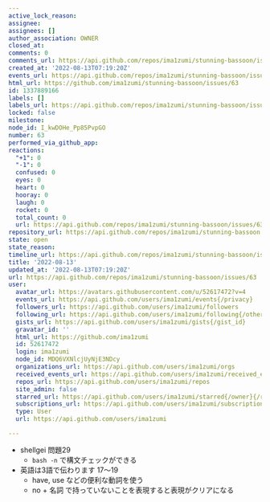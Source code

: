 ```yaml
---
active_lock_reason: 
assignee: 
assignees: []
author_association: OWNER
closed_at: 
comments: 0
comments_url: https://api.github.com/repos/ima1zumi/stunning-bassoon/issues/63/comments
created_at: '2022-08-13T07:19:20Z'
events_url: https://api.github.com/repos/ima1zumi/stunning-bassoon/issues/63/events
html_url: https://github.com/ima1zumi/stunning-bassoon/issues/63
id: 1337889166
labels: []
labels_url: https://api.github.com/repos/ima1zumi/stunning-bassoon/issues/63/labels{/name}
locked: false
milestone: 
node_id: I_kwDOHe_Pp85PvpGO
number: 63
performed_via_github_app: 
reactions:
  "+1": 0
  "-1": 0
  confused: 0
  eyes: 0
  heart: 0
  hooray: 0
  laugh: 0
  rocket: 0
  total_count: 0
  url: https://api.github.com/repos/ima1zumi/stunning-bassoon/issues/63/reactions
repository_url: https://api.github.com/repos/ima1zumi/stunning-bassoon
state: open
state_reason: 
timeline_url: https://api.github.com/repos/ima1zumi/stunning-bassoon/issues/63/timeline
title: '2022-08-13'
updated_at: '2022-08-13T07:19:20Z'
url: https://api.github.com/repos/ima1zumi/stunning-bassoon/issues/63
user:
  avatar_url: https://avatars.githubusercontent.com/u/52617472?v=4
  events_url: https://api.github.com/users/ima1zumi/events{/privacy}
  followers_url: https://api.github.com/users/ima1zumi/followers
  following_url: https://api.github.com/users/ima1zumi/following{/other_user}
  gists_url: https://api.github.com/users/ima1zumi/gists{/gist_id}
  gravatar_id: ''
  html_url: https://github.com/ima1zumi
  id: 52617472
  login: ima1zumi
  node_id: MDQ6VXNlcjUyNjE3NDcy
  organizations_url: https://api.github.com/users/ima1zumi/orgs
  received_events_url: https://api.github.com/users/ima1zumi/received_events
  repos_url: https://api.github.com/users/ima1zumi/repos
  site_admin: false
  starred_url: https://api.github.com/users/ima1zumi/starred{/owner}{/repo}
  subscriptions_url: https://api.github.com/users/ima1zumi/subscriptions
  type: User
  url: https://api.github.com/users/ima1zumi

---
```

- shellgei 問題29
    - `bash -n` で構文チェックができる
- 英語は3語で伝わります 17〜19
    - have, use などの便利な動詞を使う
    - no + 名詞 で持っていないことを表現すると表現がクリアになる